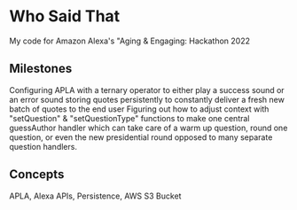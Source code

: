# Who Said That
My code for Amazon Alexa's "Aging &amp; Engaging: Hackathon 2022

## Milestones
Configuring APLA with a ternary operator to either play a success sound or an error sound
storing quotes persistently to constantly deliver a fresh new batch of quotes to the end user
Figuring out how to adjust context with "setQuestion" & "setQuestionType" functions to make one central guessAuthor handler which can take care of a warm up question, round one question, or even the new presidential round opposed to many separate question handlers.
## Concepts
APLA, 
Alexa APIs,
Persistence,
AWS S3 Bucket
